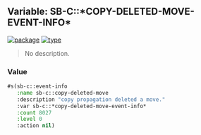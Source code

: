 ## Variable: SB-C::\*COPY-DELETED-MOVE-EVENT-INFO\*
[![package](https://img.shields.io/badge/Package-SB--C-5f9ea0.svg?style=social&colorA=999999)](../) [![type](https://img.shields.io/badge/Type-Variable-5f9ea0.svg?style=social&colorA=999999)](../#variable) 

> No description.

### Value
```cl
#s(sb-c::event-info
   :name sb-c::copy-deleted-move
   :description "copy propagation deleted a move."
   :var sb-c::*copy-deleted-move-event-info*
   :count 8027
   :level 0
   :action nil)
```
